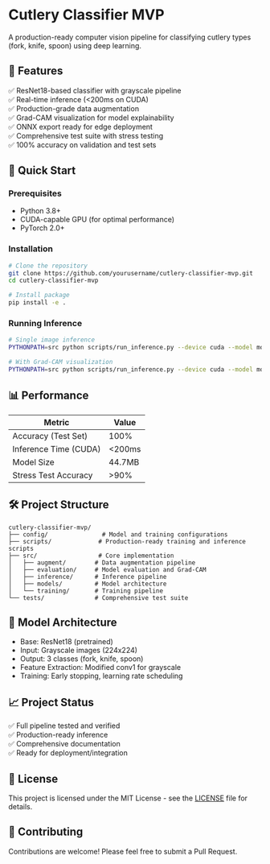 # Cutlery Classifier MVP

A production-ready computer vision pipeline for classifying cutlery types (fork, knife, spoon) using deep learning.

## 🎯 Features

✅ ResNet18-based classifier with grayscale pipeline  
✅ Real-time inference (<200ms on CUDA)  
✅ Production-grade data augmentation  
✅ Grad-CAM visualization for model explainability  
✅ ONNX export ready for edge deployment  
✅ Comprehensive test suite with stress testing  
✅ 100% accuracy on validation and test sets

## 🚀 Quick Start

### Prerequisites

- Python 3.8+
- CUDA-capable GPU (for optimal performance)
- PyTorch 2.0+

### Installation

```bash
# Clone the repository
git clone https://github.com/yourusername/cutlery-classifier-mvp.git
cd cutlery-classifier-mvp

# Install package
pip install -e .
```

### Running Inference

```bash
# Single image inference
PYTHONPATH=src python scripts/run_inference.py --device cuda --model models/checkpoints/type_detector_best.pth --image path/to/your/image.jpg

# With Grad-CAM visualization
PYTHONPATH=src python scripts/run_inference.py --device cuda --model models/checkpoints/type_detector_best.pth --image path/to/your/image.jpg --grad-cam
```

## 📊 Performance

| Metric                | Value  |
| --------------------- | ------ |
| Accuracy (Test Set)   | 100%   |
| Inference Time (CUDA) | <200ms |
| Model Size            | 44.7MB |
| Stress Test Accuracy  | >90%   |

## 🛠️ Project Structure

```
cutlery-classifier-mvp/
├── config/               # Model and training configurations
├── scripts/             # Production-ready training and inference scripts
├── src/                 # Core implementation
│   ├── augment/        # Data augmentation pipeline
│   ├── evaluation/     # Model evaluation and Grad-CAM
│   ├── inference/      # Inference pipeline
│   ├── models/         # Model architecture
│   └── training/       # Training pipeline
└── tests/              # Comprehensive test suite
```

## 🔬 Model Architecture

- Base: ResNet18 (pretrained)
- Input: Grayscale images (224x224)
- Output: 3 classes (fork, knife, spoon)
- Feature Extraction: Modified conv1 for grayscale
- Training: Early stopping, learning rate scheduling

## 📈 Project Status

✅ Full pipeline tested and verified  
✅ Production-ready inference  
✅ Comprehensive documentation  
✅ Ready for deployment/integration

## 📄 License

This project is licensed under the MIT License - see the [LICENSE](LICENSE) file for details.

## 🤝 Contributing

Contributions are welcome! Please feel free to submit a Pull Request.
